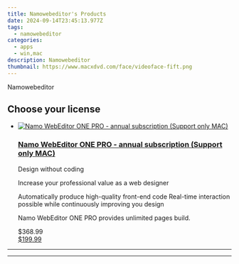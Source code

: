 ```yaml
---
title: Namowebeditor's Products
date: 2024-09-14T23:45:13.977Z
tags: 
  - namowebeditor
categories: 
  - apps
  - win,mac
description: Namowebeditor
thumbnail: https://www.macxdvd.com/face/videoface-fift.png
---
```


Namowebeditor

<!--__INIT__BEGIN__TAG__PRODUCTS__LIST__-->
<!--__INIT__END__TAG__PRODUCTS__LIST__-->

<!--__INIT__BEGIN__TAG__FEED_PRODUCTS__LIST__-->
## Choose your license

<div class="home-content-container">
  <ul class="home-article-list">
    <li class="home-article-item flex flex-row feedProduct">
      <div class="basis-1/3 lg:basis-1/4 xl:basis-1/5 relative flex justify-center items-center overflow-hidden">
                <a href="https://secure.2checkout.com/order/cart.php?PRODS=4718066&amp;QTY=1&amp;AFFILIATE=108875" class="w-24 h-24 md:w-28 md:h-28 lg:w-32 lg:h-32 xl:w-42 xl:h-42 max-w-24 max-h-24 md:max-w-28 md:max-h-28 lg:max-w-32 lg:max-h-32 xl:max-w-42 xl:max-h-42 -pt-2">
          <img src="https://secure.2checkout.com/images/merchant/bbf2cce2c026133d6a9da7d08fc36cf2/products/package_WE_1000x1000_%EC%9A%B0_w.png" alt="Namo WebEditor ONE PRO - annual subscription (Support only MAC)" class="relative w-full h-full rounded-full object-cover dark:brightness-75 -mt-4 p-4">
        </a>
              </div>
      <div class="flex flex-col gap-5 px-7 pb-7 basis-2/3 lg:basis-3/4 xl:basis-4/5  pt-5">
        <h3 class="home-article-title"><a href="https://secure.2checkout.com/order/cart.php?PRODS=4718066&amp;QTY=1&amp;AFFILIATE=108875">Namo WebEditor ONE PRO - annual subscription (Support only MAC)</a></h3>
        <div class="home-article-content markdown-body">
                  <html><head></head><body><p>Design without coding</p>

<p>Increase your professional value as a web designer</p>

<p>Automatically produce high-quality front-end code Real-time interaction possible while continuously improving you design</p>

<p>Namo WebEditor ONE PRO provides unlimited pages build.&nbsp;</p></body></html>                </div>
        <div class="flex flex-row feedProduct-Price">
          <div class="feedProduct-Price--Old">
            <span class="feedProduct-Price--Currency">$</span>368<span class="feedProduct-Price--Cents">.99</span>
          </div>
          <div class="">
            <a href="https://secure.2checkout.com/order/cart.php?PRODS=4718066&amp;QTY=1&amp;AFFILIATE=108875">
            <span class="feedProduct-Price--Currency">$</span>199<span class="feedProduct-Price--Cents">.99</span>
            </a>
          </div>
        </div>
      </div>
    </li>
  </ul>
</div>

<hr><!--__INIT__END__TAG__FEED_PRODUCTS__LIST__-->

<hr>

<ins class="adsbygoogle"
      style="display:block"
      data-ad-client="ca-pub-7571918770474297"
      data-ad-slot="8358498916"
      data-ad-format="auto"
      data-full-width-responsive="true"></ins>



